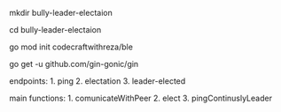 mkdir bully-leader-electaion 

cd bully-leader-electaion 

go mod init codecraftwithreza/ble

go get -u github.com/gin-gonic/gin



endpoints: 
    1. ping
    2. electation
    3. leader-elected


main functions:
    1. comunicateWithPeer
    2. elect
    3. pingContinuslyLeader
